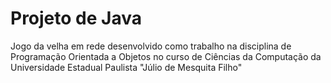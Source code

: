 # Projeto de Java

Jogo da velha em rede desenvolvido como trabalho na disciplina de Programação Orientada a Objetos no curso de Ciências da Computação da Universidade Estadual Paulista "Júlio de Mesquita Filho" 
